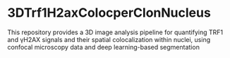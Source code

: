 # 3DTrf1H2axColocperClonNucleus
This repository provides a 3D image analysis pipeline for quantifying TRF1 and γH2AX signals and their spatial colocalization within nuclei, using confocal microscopy data and deep learning-based segmentation
